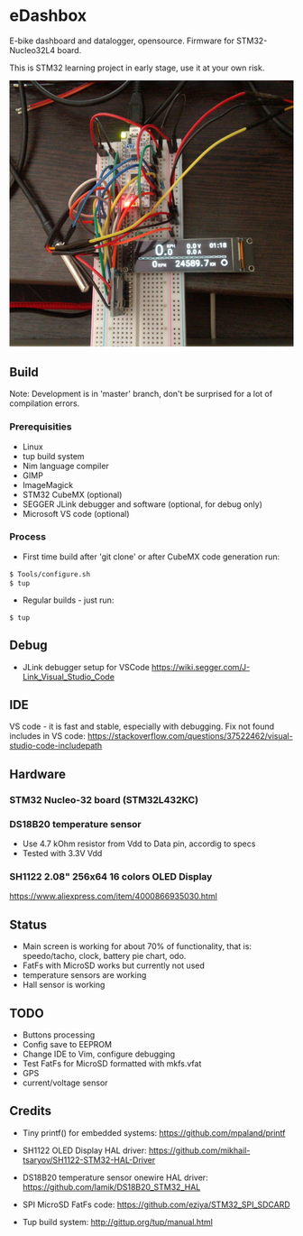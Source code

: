 # eDashbox
E-bike dashboard and datalogger, opensource.
Firmware for STM32-Nucleo32L4 board.

This is STM32 learning project in early stage, use it at your own risk.

![Project show-up](doc/ProjectShow.jpg "Project")

## Build
Note: Development is in 'master' branch, don't be surprised for a lot of compilation errors.

### Prerequisities
* Linux
* tup build system
* Nim language compiler
* GIMP
* ImageMagick
* STM32 CubeMX (optional)
* SEGGER JLink debugger and software (optional, for debug only)
* Microsoft VS code (optional)

### Process
* First time build after 'git clone' or after CubeMX code generation run:
```
$ Tools/configure.sh
$ tup
```

* Regular builds - just run:
```
$ tup
```


## Debug
* JLink debugger setup for VSCode <https://wiki.segger.com/J-Link_Visual_Studio_Code>


## IDE
VS code - it is fast and stable, especially with debugging.
Fix not found includes in VS code:
<https://stackoverflow.com/questions/37522462/visual-studio-code-includepath>


## Hardware
### STM32 Nucleo-32 board (STM32L432KC)

### DS18B20 temperature sensor
* Use 4.7 kOhm resistor from Vdd to Data pin, accordig to specs
* Tested with 3.3V Vdd

### SH1122 2.08" 256x64 16 colors OLED Display
<https://www.aliexpress.com/item/4000866935030.html>


## Status
* Main screen is working for about 70% of functionality, that is: speedo/tacho, clock, battery pie chart, odo.
* FatFs with MicroSD works but currently not used
* temperature sensors are working
* Hall sensor is working


## TODO
* Buttons processing
* Config save to EEPROM
* Change IDE to Vim, configure debugging
* Test FatFs for MicroSD formatted with mkfs.vfat
* GPS
* current/voltage sensor


## Credits
* Tiny printf() for embedded systems:
<https://github.com/mpaland/printf>

* SH1122 OLED Display HAL driver:
<https://github.com/mikhail-tsaryov/SH1122-STM32-HAL-Driver>

* DS18B20 temperature sensor onewire HAL driver:
<https://github.com/lamik/DS18B20_STM32_HAL>

* SPI MicroSD FatFs code:
<https://github.com/eziya/STM32_SPI_SDCARD>

* Tup build system:
<http://gittup.org/tup/manual.html>